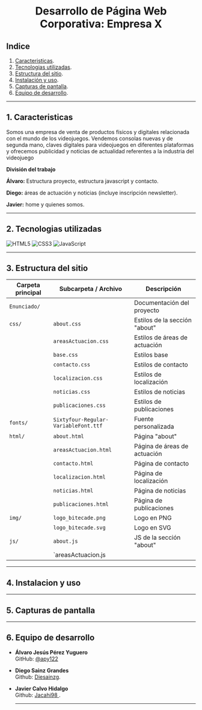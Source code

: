 # <p align="center"> Desarrollo de Página Web Corporativa: Empresa X</p>

## Indice
1. [Caracteristicas](#caracteristicas).
2. [Tecnologias utilizadas](#tecnologias-utilizadas).
3. [Estructura del sitio](#estructura-del-sitio).
4. [Instalación y uso](#instalacion-y-uso).
5. [Capturas de pantalla](#capturas-de-pantalla).
6. [Equipo de desarrollo](#equipo-de-desarrollo).

---
## 1. Caracteristicas

Somos una empresa de venta de productos físicos y digitales relacionada con el mundo de los videojuegos. Vendemos consolas nuevas y de segunda mano, claves digitales para videojuegos en diferentes plataformas y ofrecemos publicidad y noticias de actualidad referentes a la industria del videojuego

**División del trabajo**

**Álvaro:** Estructura proyecto, estructura javascript y contacto.

**Diego:** áreas de actuación y noticias (incluye inscripción  newsletter).

**Javier:** home y quienes somos. 
 

---
## 2. Tecnologias utilizadas

![HTML5](https://img.shields.io/badge/HTML5-E34F26?logo=html5&logoColor=white)
![CSS3](https://img.shields.io/badge/CSS3-1572B6?logo=css3&logoColor=white)
![JavaScript](https://img.shields.io/badge/JavaScript-F7DF1E?logo=javascript&logoColor=black)

---
## 3. Estructura del sitio

| Carpeta principal | Subcarpeta / Archivo           | Descripción                          |
|-------------------|---------------------------------|--------------------------------------|
| `Enunciado/`      |                                 | Documentación del proyecto           |
| `css/`            | `about.css`                     | Estilos de la sección "about"        |
|                   | `areasActuacion.css`            | Estilos de áreas de actuación        |
|                   | `base.css`                      | Estilos base                         |
|                   | `contacto.css`                  | Estilos de contacto                  |
|                   | `localizacion.css`              | Estilos de localización              |
|                   | `noticias.css`                  | Estilos de noticias                  |
|                   | `publicaciones.css`             | Estilos de publicaciones             |
| `fonts/`          | `Sixtyfour-Regular-VariableFont.ttf` | Fuente personalizada         |
| `html/`           | `about.html`                    | Página "about"                       |
|                   | `areasActuacion.html`           | Página de áreas de actuación         |
|                   | `contacto.html`                 | Página de contacto                   |
|                   | `localizacion.html`             | Página de localización               |
|                   | `noticias.html`                 | Página de noticias                   |
|                   | `publicaciones.html`            | Página de publicaciones              |
| `img/`            | `logo_bitecade.png`             | Logo en PNG                          |
|                   | `logo_bitecade.svg`             | Logo en SVG                          |
| `js/`             | `about.js`                      | JS de la sección "about"             |
|                   | `areasActuacion.js

---
## 4. Instalacion y uso

---
## 5. Capturas de pantalla

---
## 6. Equipo de desarrollo

- **Álvaro Jesús Pérez Yuguero**  
  GitHub: [@apy122](https://github.com/apy122)
- **Diego Sainz Grandes**  
  Github: [Diesainzg](https://github.com/Diesainzg).
- **Javier Calvo Hidalgo**  
  Github: [Jacahi98 ](https://github.com/Jacahi98).  

  ---
